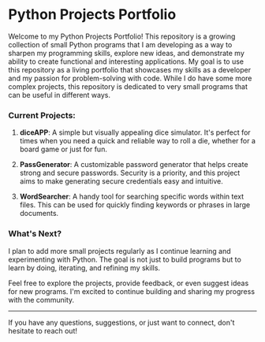 # Python Projects Portfolio

Welcome to my Python Projects Portfolio! This repository is a growing collection of small Python programs that I am developing as a way to sharpen my programming skills, explore new ideas, and demonstrate my ability to create functional and interesting applications. My goal is to use this repository as a living portfolio that showcases my skills as a developer and my passion for problem-solving with code. While I do have some more complex projects, this repository is dedicated to very small programs that can be useful in different ways.

### Current Projects:

1. **diceAPP**: A simple but visually appealing dice simulator. It's perfect for times when you need a quick and reliable way to roll a die, whether for a board game or just for fun.

2. **PassGenerator**: A customizable password generator that helps create strong and secure passwords. Security is a priority, and this project aims to make generating secure credentials easy and intuitive.

3. **WordSearcher**: A handy tool for searching specific words within text files. This can be used for quickly finding keywords or phrases in large documents.

### What's Next?

I plan to add more small projects regularly as I continue learning and experimenting with Python. The goal is not just to build programs but to learn by doing, iterating, and refining my skills.

Feel free to explore the projects, provide feedback, or even suggest ideas for new programs. I'm excited to continue building and sharing my progress with the community.

---
If you have any questions, suggestions, or just want to connect, don't hesitate to reach out!

